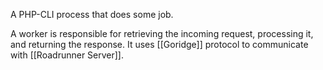 A PHP-CLI process that does some job.

A worker is responsible for retrieving the incoming request, processing it, and returning the response. It uses [[Goridge]] protocol to communicate with [[Roadrunner Server]].

